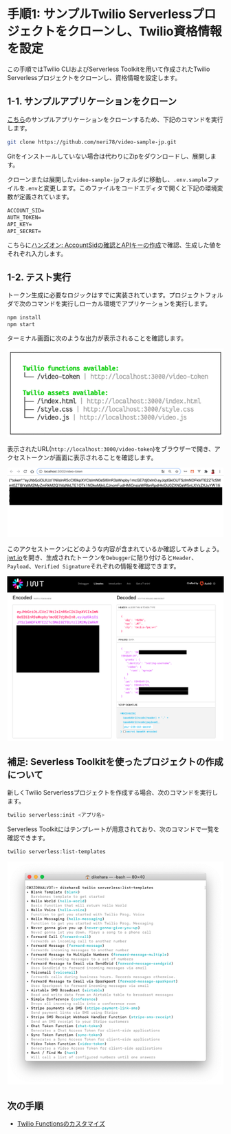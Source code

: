 # 手順1: サンプルTwilio Serverlessプロジェクトをクローンし、Twilio資格情報を設定

この手順ではTwilio CLIおよびServerless Toolkitを用いて作成されたTwilio Serverlessプロジェクトをクローンし、資格情報を設定します。

## 1-1. サンプルアプリケーションをクローン

[こちら](https://github.com/neri78/video-sample-jp)のサンプルアプリケーションをクローンするため、下記のコマンドを実行します。

```bash
git clone https://github.com/neri78/video-sample-jp.git
```

Gitをインストールしていない場合は代わりにZipをダウンロードし、展開します。


クローンまたは展開した`video-sample-jp`フォルダに移動し、`.env.sample`ファイルを`.env`と変更します。このファイルをコードエディタで開くと下記の環境変数が定義されています。

```
ACCOUNT_SID=
AUTH_TOKEN=
API_KEY=
API_SECRET=
```

こちらに[ハンズオン: AccountSidの確認とAPIキーの作成](../01-Get-Credentials/00-Overview.md)で確認、生成した値をそれぞれ入力します。

## 1-2. テスト実行

トークン生成に必要なロジックはすでに実装されています。プロジェクトフォルダで次のコマンドを実行しローカル環境でアプリケーションを実行します。

```
npm install
npm start
```

ターミナル画面に次のような出力が表示されることを確認します。

![ローカル環境で実行確認](../assets/02-local-development.png)

表示されたURL(`http://localhost:3000/video-token`)をブラウザーで開き、アクセストークンが画面に表示されることを確認します。

![アクセストークン](../assets/02-access-token.png)

このアクセストークンにどのような内容が含まれているか確認してみましょう。[jwt.io](https://jwt.io)を開き、生成されたトークンを`Debugger`に貼り付けると`Header`、`Payload`、`Verified Signature`それぞれの情報を確認できます。

![jwt.io](../assets/02-jwt-io.png)


## 補足: Severless Toolkitを使ったプロジェクトの作成について

新しくTwilio Serverlessプロジェクトを作成する場合、次のコマンドを実行します。

```bash
twilio serverless:init <アプリ名>
```

Serverless Toolkitにはテンプレートが用意されており、次のコマンドで一覧を確認できます。

```bash
twilio serverless:list-templates
```
![テンプレート一覧](../assets/02-list-templates.png)


## 次の手順

- [Twilio Functionsのカスタマイズ](02-Customize-Function.md)